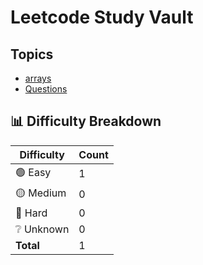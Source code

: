 # Leetcode Study Vault

## Topics

- [arrays](./arrays)
- [Questions](./Questions)

## 📊 Difficulty Breakdown

| Difficulty | Count |
|------------|-------|
| 🟢 Easy    | 1 |
| 🟡 Medium  | 0 |
| 🔴 Hard    | 0 |
| ❔ Unknown | 0 |
| **Total**  | 1 |
